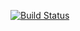 [![Build Status](https://semaphoreci.com/api/v1/renatomolina/es6-exercises/branches/master/badge.svg)](https://semaphoreci.com/renatomolina/es6-exercises)
